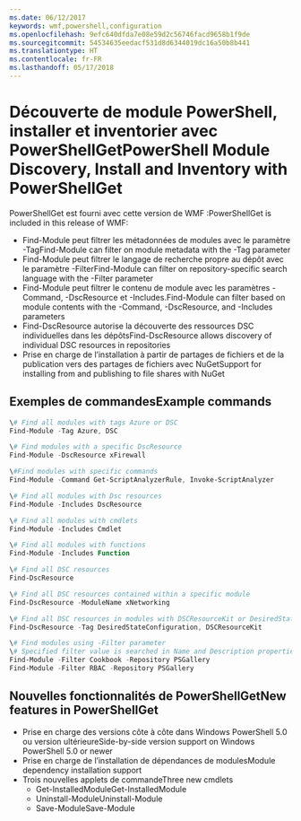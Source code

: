 ```yaml
---
ms.date: 06/12/2017
keywords: wmf,powershell,configuration
ms.openlocfilehash: 9efc640dfda7e08e59d2c56746facd9658b1f9de
ms.sourcegitcommit: 54534635eedacf531d8d6344019dc16a50b8b441
ms.translationtype: HT
ms.contentlocale: fr-FR
ms.lasthandoff: 05/17/2018
---
```

# <a name="powershell-module-discovery-install-and-inventory-with-powershellget"></a><span data-ttu-id="c6c0e-102">Découverte de module PowerShell, installer et inventorier avec PowerShellGet</span><span class="sxs-lookup"><span data-stu-id="c6c0e-102">PowerShell Module Discovery, Install and Inventory with PowerShellGet</span></span>

<span data-ttu-id="c6c0e-103">PowerShellGet est fourni avec cette version de WMF :</span><span class="sxs-lookup"><span data-stu-id="c6c0e-103">PowerShellGet is included in this release of WMF:</span></span>
-   <span data-ttu-id="c6c0e-104">Find-Module peut filtrer les métadonnées de modules avec le paramètre -Tag</span><span class="sxs-lookup"><span data-stu-id="c6c0e-104">Find-Module can filter on module metadata with the -Tag parameter</span></span>
-   <span data-ttu-id="c6c0e-105">Find-Module peut filtrer le langage de recherche propre au dépôt avec le paramètre -Filter</span><span class="sxs-lookup"><span data-stu-id="c6c0e-105">Find-Module can filter on repository-specific search language with the -Filter parameter</span></span>
-   <span data-ttu-id="c6c0e-106">Find-Module peut filtrer le contenu de module avec les paramètres -Command, -DscResource et -Includes.</span><span class="sxs-lookup"><span data-stu-id="c6c0e-106">Find-Module can filter based on module contents with the -Command, -DscResource, and -Includes parameters</span></span>
-   <span data-ttu-id="c6c0e-107">Find-DscResource autorise la découverte des ressources DSC individuelles dans les dépôts</span><span class="sxs-lookup"><span data-stu-id="c6c0e-107">Find-DscResource allows discovery of individual DSC resources in repositories</span></span>
-   <span data-ttu-id="c6c0e-108">Prise en charge de l’installation à partir de partages de fichiers et de la publication vers des partages de fichiers avec NuGet</span><span class="sxs-lookup"><span data-stu-id="c6c0e-108">Support for installing from and publishing to file shares with NuGet</span></span>

## <a name="example-commands"></a><span data-ttu-id="c6c0e-109">Exemples de commandes</span><span class="sxs-lookup"><span data-stu-id="c6c0e-109">Example commands</span></span>
```powershell
\# Find all modules with tags Azure or DSC
Find-Module -Tag Azure, DSC

\# Find modules with a specific DscResource
Find-Module -DscResource xFirewall

\#Find modules with specific commands
Find-Module -Command Get-ScriptAnalyzerRule, Invoke-ScriptAnalyzer

\# Find all modules with Dsc resources
Find-Module -Includes DscResource

\# Find all modules with cmdlets
Find-Module -Includes Cmdlet

\# Find all modules with functions
Find-Module -Includes Function

\# Find all DSC resources
Find-DscResource

\# Find all DSC resources contained within a specific module
Find-DscResource -ModuleName xNetworking

\# Find all DSC resources in modules with DSCResourceKit or DesiredStateConfiguration
Find-DscResource -Tag DesiredStateConfiguration, DSCResourceKit

\# Find modules using -Filter parameter
\# Specified filter value is searched in Name and Description properties
Find-Module -Filter Cookbook -Repository PSGallery
Find-Module -Filter RBAC -Repository PSGallery
```

## <a name="new-features-in-powershellget"></a><span data-ttu-id="c6c0e-110">Nouvelles fonctionnalités de PowerShellGet</span><span class="sxs-lookup"><span data-stu-id="c6c0e-110">New features in PowerShellGet</span></span>
-   <span data-ttu-id="c6c0e-111">Prise en charge des versions côte à côte dans Windows PowerShell 5.0 ou version ultérieure</span><span class="sxs-lookup"><span data-stu-id="c6c0e-111">Side-by-side version support on Windows PowerShell 5.0 or newer</span></span>
-   <span data-ttu-id="c6c0e-112">Prise en charge de l’installation de dépendances de modules</span><span class="sxs-lookup"><span data-stu-id="c6c0e-112">Module dependency installation support</span></span>
-   <span data-ttu-id="c6c0e-113">Trois nouvelles applets de commande</span><span class="sxs-lookup"><span data-stu-id="c6c0e-113">Three new cmdlets</span></span>
    -   <span data-ttu-id="c6c0e-114">Get-InstalledModule</span><span class="sxs-lookup"><span data-stu-id="c6c0e-114">Get-InstalledModule</span></span>
    -   <span data-ttu-id="c6c0e-115">Uninstall-Module</span><span class="sxs-lookup"><span data-stu-id="c6c0e-115">Uninstall-Module</span></span>
    -   <span data-ttu-id="c6c0e-116">Save-Module</span><span class="sxs-lookup"><span data-stu-id="c6c0e-116">Save-Module</span></span>
